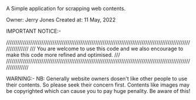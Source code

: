 A Simple application for scrapping web contents.

Owner: Jerry Jones
Created at: 11 May, 2022

IMPORTANT NOTICE:-

///////////////////////////////////////////////////////////////////////////////////////////////////////////////
///  You are welcome to use this code and we also encourage to make this code more refined and optimised.   ///
///////////////////////////////////////////////////////////////////////////////////////////////////////////////


WARNING:-
NB: Generally website owners dosen't like other people to use their contents. So please seek their concern first. Contents like images may be copyrighted which can cause you to pay huge penality.
Be aware of this!

